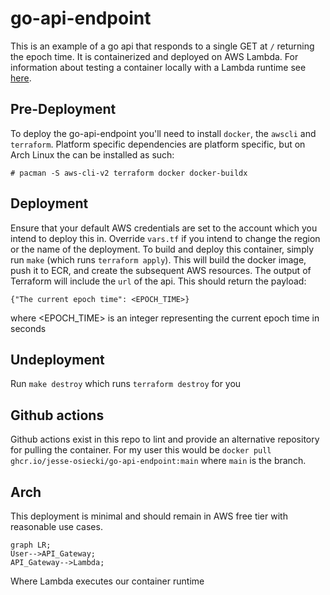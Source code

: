 # go-api-endpoint

This is an example of a go api that responds to a single GET at `/` returning the epoch time.
It is containerized and deployed on AWS Lambda.
For information about testing a container locally with a Lambda runtime see [here](https://docs.aws.amazon.com/lambda/latest/dg/images-test.html).

## Pre-Deployment

To deploy the go-api-endpoint you'll need to install `docker`, the `awscli` and `terraform`.
Platform specific dependencies are platform specific, but on Arch Linux the can be installed as such:
```
# pacman -S aws-cli-v2 terraform docker docker-buildx
```

## Deployment

Ensure that your default AWS credentials are set to the account which you intend to deploy this in.
Override `vars.tf` if you intend to change the region or the name of the deployment.
To build and deploy this container, simply run `make` (which runs `terraform apply`).
This will build the docker image, push it to ECR, and create the subsequent AWS resources.
The output of Terraform will include the `url` of the api. This should return the payload:
```
{"The current epoch time": <EPOCH_TIME>}
```
where <EPOCH_TIME> is an integer representing the current epoch time in seconds


## Undeployment

Run `make destroy` which runs `terraform destroy` for you

## Github actions

Github actions exist in this repo to lint and provide an alternative repository for pulling the container.
For my user this would be `docker pull ghcr.io/jesse-osiecki/go-api-endpoint:main` where `main` is the branch.


## Arch

This deployment is minimal and should remain in AWS free tier with reasonable use cases.

```mermaid
graph LR;
User-->API_Gateway;
API_Gateway-->Lambda;
```

Where Lambda executes our container runtime
